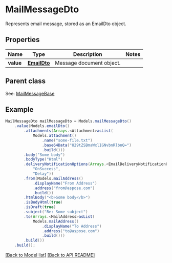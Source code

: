 
# MailMessageDto

Represents email message, stored as an EmailDto object.             

## Properties
Name | Type | Description | Notes
------------ | ------------- | ------------- | -------------
**value** | [**EmailDto**](EmailDto.md) | Message document object.              | 

## Parent class

See: [MailMessageBase](MailMessageBase.md)


## Example
```java
MailMessageDto mailMessageDto = Models.mailMessageDto()
    .value(Models.emailDto()
        .attachments(Arrays.<Attachment>asList(
            Models.attachment()
                .name("some-file.txt")
                .base64Data("U29tZSBmaWxlIGNvbnRlbnQ=")
                .build()))
        .body("Some body")
        .bodyType("Html")
        .deliveryNotificationOptions(Arrays.<EmailDeliveryNotificationOptions>asList(
            "OnSuccess",
            "Delay"))
        .from(Models.mailAddress()
            .displayName("From Address")
            .address("from@aspose.com")
            .build())
        .htmlBody("<b>Some body</b>")
        .isBodyHtml(true)
        .isDraft(true)
        .subject("Re: Some subject")
        .to(Arrays.<MailAddress>asList(
            Models.mailAddress()
                .displayName("To Address")
                .address("to@aspose.com")
                .build()))
        .build())
    .build();
```


[[Back to Model list]](Models.md) [[Back to API README]](README.md)

